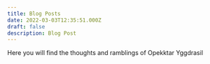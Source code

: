 ```yaml
---
title: Blog Posts
date: 2022-03-03T12:35:51.000Z
draft: false
description: Blog Post
---
```

Here you will find the thoughts and ramblings of Opekktar Yggdrasil
